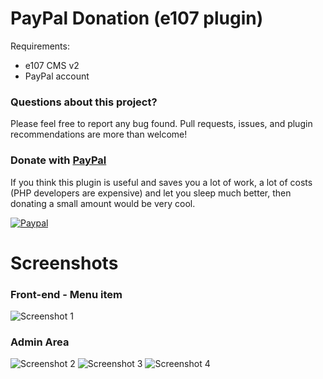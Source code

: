 PayPal Donation (e107 plugin)
=============================

Requirements:
- e107 CMS v2
- PayPal account

### Questions about this project?

Please feel free to report any bug found. Pull requests, issues, and plugin recommendations are more than welcome!

### Donate with [PayPal](https://www.paypal.com/cgi-bin/webscr?cmd=_s-xclick&hosted_button_id=PQYDBAMQ3D2UG)

If you think this plugin is useful and saves you a lot of work, a lot of costs (PHP developers are expensive) and let you sleep much better, then donating a small amount would be very cool.

[![Paypal](https://www.paypalobjects.com/en_US/i/btn/btn_donateCC_LG.gif)](https://www.paypal.com/cgi-bin/webscr?cmd=_s-xclick&hosted_button_id=PQYDBAMQ3D2UG)

Screenshots
===========

### Front-end - Menu item
![Screenshot 1](https://www.dropbox.com/s/ztihu1r4g83i33d/01.png?dl=1)

### Admin Area
![Screenshot 2](https://www.dropbox.com/s/m8ummaw8ah8mma1/02.png?dl=1)
![Screenshot 3](https://www.dropbox.com/s/ni8skhnnog8mhub/03.png?dl=1)
![Screenshot 4](https://www.dropbox.com/s/2tcm7ezwvtng4kc/04.png?dl=1)


